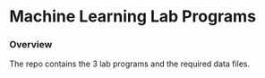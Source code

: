 # Machine Learning Lab Programs
### Overview
The repo contains the 3 lab programs and the required data files.
